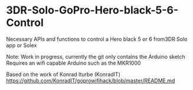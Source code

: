 # 3DR-Solo-GoPro-Hero-black-5-6-Control
Necessary APIs and functions to control a Hero black 5 or 6 from3DR Solo app or Solex

Note: Work in progress, currently the git only contains the Arduino sketch
Requires an wifi capable Arduino such as the MKR1000

Based on the work of Konrad Iturbe (KonradIT)
https://github.com/KonradIT/goprowifihack/blob/master/README.md
